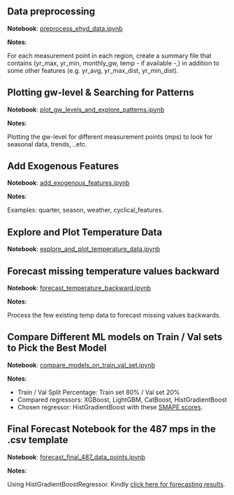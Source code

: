 ## Data preprocessing
**Notebook**: [preprocess_ehyd_data.ipynb](preprocess_ehyd_data.ipynb)

**Notes**:

For each measurement point in each region, create a summary file that contains (yr_max, yr_min, monthly_gw, temp - if available -,) in addition to some other features (e.g. yr_avg, yr_max_dist, yr_min_dist).

## Plotting gw-level & Searching for Patterns
**Notebook**: [plot_gw_levels_and_explore_patterns.ipynb](plot_gw_levels_and_explore_patterns.ipynb)

**Notes**:

Plotting the gw-level for different measurement points (mps) to look for seasonal data, trends, ..etc.

## Add Exogenous Features
**Notebook**: [add_exogenous_features.ipynb](add_exogenous_features.ipynb)

**Notes**:

Examples: quarter, season, weather, cyclical_features.

## Explore and Plot Temperature Data
**Notebook**: [explore_and_plot_temperature_data.ipynb](explore_and_plot_temperature_data.ipynb)


## Forecast missing temperature values backward
**Notebook**: [forecast_temperature_backward.ipynb](forecast_temperature_backward.ipynb)

**Notes**:

Process the few existing temp data to forecast missing values backwards.

## Compare Different ML models on Train / Val sets to Pick the Best Model
**Notebook**: [compare_models_on_train_val_set.ipynb](compare_models_on_train_val_set.ipynb)

**Notes**:

* Train / Val Split Percentage: Train set 80% / Val set 20%
* Compared regressors: XGBoost, LightGBM, CatBoost, HistGradientBoost
* Chosen regressor: HistGradientBoost with these [SMAPE scores](smape_scores.csv).

## Final Forecast Notebook for the 487 mps in the .csv template
**Notebook**: [forecast_final_487_data_points.ipynb](forecast_final_487_data_points.ipynb)

**Notes**:

Using HistGradientBoostRegressor. Kindly [click here for forecasting results](gw_test_results.csv).
